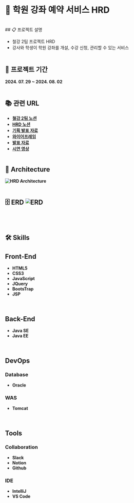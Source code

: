 # 🏫 학원 강좌 예약 서비스 HRD
<br>
## 📋 프로젝트 설명

- 철강 2팀 프로젝트 HRD
- 강사와 학생이 학원 강좌를 개설, 수강 신청, 관리할 수 있는 서비스
  <br><br>

## 📅 프로젝트 기간
<b>
2024. 07. 29 ~ 2024. 08. 02
<br><br>

## 📚 관련 URL

- [철강 2팀 노션](https://spring-periodical-246.notion.site/2-d0fd365a39af4b85be1852d8b2370e95?pvs=4)
- [HRD 노션](https://spring-periodical-246.notion.site/3c5c92e563254e71aec423f7601788e2?pvs=4)
- [기획 발표 자료](https://www.miricanvas.com/v/13hxu1j)
- [와이어프레임](https://prezi.com/view/D5ar9xwC8OxzJwusOBWx)
- [발표 자료](https://www.miricanvas.com/v/13hxu1j)
- [시연 영상](https://youtu.be/E4kCNqFvDeU)
  <br><br>

## 🗼 Architecture
![HRD Architecture](https://github.com/user-attachments/assets/27223913-cbfc-4c03-9b0f-4a7ccc1a92c8)
<br><br>

## 🗄️ ERD ![ERD](https://github.com/user-attachments/assets/729954ac-23e4-4a1d-8583-783905597d7d)
<br><br>

## 🛠️ Skills

## Front-End

- HTML5
- CSS3
- JavaScript
- JQuery
- BootsTrap
- JSP 
<br>

## Back-End

- Java SE
- Java EE
<br>

## DevOps

### Database
- Oracle

### WAS
- Tomcat
<br>

## Tools

### Collaboration
- Slack
- Notion
- Github

### IDE
- IntelliJ
- VS Code
